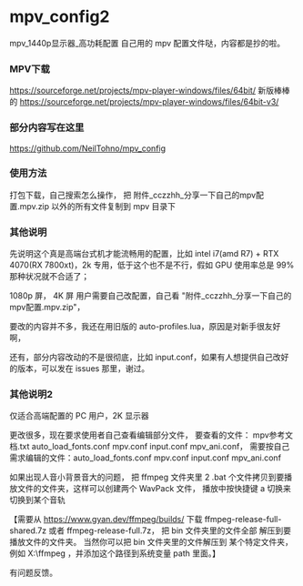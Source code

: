 # mpv_config2
mpv_1440p显示器_高功耗配置
自己用的 mpv 配置文件哒，内容都是抄的啦。

###  MPV下载
https://sourceforge.net/projects/mpv-player-windows/files/64bit/
新版棒棒的
https://sourceforge.net/projects/mpv-player-windows/files/64bit-v3/

### 部分内容写在这里
https://github.com/NeilTohno/mpv_config

### 使用方法
打包下载，自己搜索怎么操作，
把 附件_cczzhh_分享一下自己的mpv配置.mpv.zip 以外的所有文件复制到 mpv 目录下

### 其他说明
先说明这个真是高端台式机才能流畅用的配置，比如 intel i7(amd R7) + RTX 4070(RX 7800xt)，2k 专用，低于这个也不是不行，假如 GPU 使用率总是 99% 那种状况就不合适了；

1080p 屏， 4K 屏 用户需要自己改配置，自己看 "附件_cczzhh_分享一下自己的mpv配置.mpv.zip"，

要改的内容并不多，我还在用旧版的 auto-profiles.lua，原因是对新手很友好啊，

还有，部分内容改动的不是很彻底，比如 input.conf，如果有人想提供自己改好的版本，可以发在 issues 那里，谢过。

### 其他说明2
仅适合高端配置的 PC 用户，2K 显示器

更改很多，现在要求使用者自己查看编辑部分文件，
要查看的文件： mpv参考文档.txt auto_load_fonts.conf mpv.conf input.conf mpv_ani.conf，
需要按自己需求编辑的文件：auto_load_fonts.conf mpv.conf input.conf mpv_ani.conf

如果出现人音小背景音大的问题，
把 ffmpeg 文件夹里 2 .bat 个文件拷贝到要播放文件的文件夹，这样可以创建两个 WavPack 文件，
播放中按快捷键 a 切换来切换到某个音轨

【需要从 https://www.gyan.dev/ffmpeg/builds/ 下载 ffmpeg-release-full-shared.7z 或者 ffmpeg-release-full.7z，
把 bin 文件夹里的文件全部 解压到要播放文件的文件夹。
当然你可以把 bin 文件夹里的文件解压到 某个特定文件夹，例如 X:\ffmpeg ，并添加这个路径到系统变量 path 里面。】

有问题反馈。


